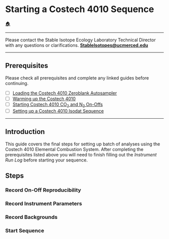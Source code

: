 # Starting a Costech 4010 Sequence
[🏠](../README.md)
***

Please contact the Stable Isotope Ecology Laboratory Technical Director with any questions or clarifications. **StableIsotopes@ucmerced.edu**

***

## Prerequisites

Please check all prerequisites and complete any linked guides before continuing.

- [ ] [Loading the Costech 4010 Zeroblank Autosampler](../costech_EA/EA_zeroblank.md) 
- [ ] [Warming up the Costech 4010](../costech_EA/warming_up_costech.md)
- [ ] [Starting Costech 4010 CO<sub>2</sub> and N<sub>2</sub> On-Offs ](../isodat/EA_on_offs.md)
- [ ] [Setting up a Costech 4010 Isodat Sequence](../isodat/isodat_sequence.md)

*** 

## Introduction

This guide covers the final steps for setting up batch of analyses using the Costech 4010 Elemental Combustion System. After completing the prerequisites listed above you will need to finish filling out the *Instrument Run Log* before starting your sequence. 

## Steps

### Record On-Off Reproducibility 

### Record Instrument Parameters

### Record Backgrounds

### Start Sequence